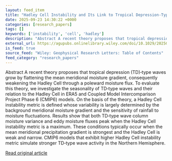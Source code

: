 ```yaml
---
layout: feed_item
title: "Hadley Cell Instability and Its Link to Tropical Depression‐Type Waves"
date: 2025-09-23 14:30:22 +0000
categories: [research_papers]
tags: []
keywords: ['instability', 'cell', 'hadley']
description: "Abstract A recent theory proposes that tropical depression (TD)‐type waves grow by flattening the mean meridional moisture gradient, consequently weakening t..."
external_url: https://agupubs.onlinelibrary.wiley.com/doi/10.1029/2025GL116716?af=R
is_feed: true
source_feed: "Wiley: Geophysical Research Letters: Table of Contents"
feed_category: "research_papers"
---
```


Abstract A recent theory proposes that tropical depression (TD)‐type waves grow by flattening the mean meridional moisture gradient, consequently weakening the Hadley Cell through a poleward moisture flux. To evaluate this theory, we investigate the seasonality of TD‐type waves and their relation to the Hadley Cell in ERA5 and Coupled Model Intercomparison Project Phase 6 (CMIP6) models. On the basis of the theory, a Hadley Cell instability metric is defined whose variability is largely determined by the background meridional moisture gradient and the sensitivity of rainfall to moisture fluctuations. Results show that both TD‐type wave column moisture variance and eddy moisture fluxes peak when the Hadley Cell instability metric is a maximum. These conditions typically occur when the mean meridional precipitation gradient is strongest and the Hadley Cell is weak and narrow. CMIP6 models that exhibit higher Hadley Cell instability metric simulate stronger TD‐type wave activity in the Northern Hemisphere.

[Read original article](https://agupubs.onlinelibrary.wiley.com/doi/10.1029/2025GL116716?af=R)
